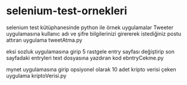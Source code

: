 # selenium-test-ornekleri
 selenium test kütüphanesinde python ile örnek uygulamalar
Tweeter uygulamasına kullanıc adı ve şifre bilgilerinizi girererek istediğiniz postu attıran uygulama tweetAtma.py

eksi sozluk uygulamasına girip 5 rastgele entry sayfası değiştirip son sayfadaki entryleri text dosyasına yazdıran kod ebntryCekme.py

mynet uygulamasına girip opsiyonel olarak 10 adet kripto verisi çeken uygulama kriptoVerisi.py

